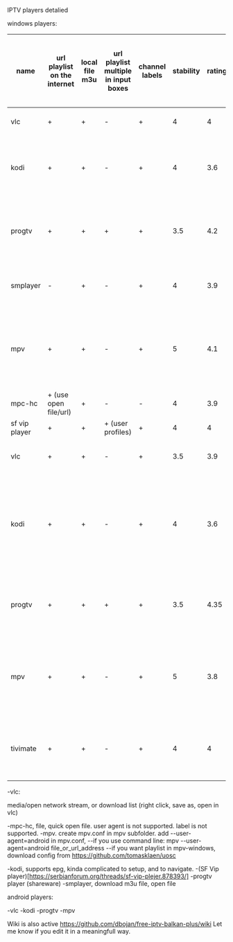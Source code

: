IPTV players detalied

windows players:

|name|url playlist on the internet|local file m3u|url playlist multiple in input boxes|channel labels|stability|rating|os|support user agent|epg in general|free|pro|con|note|multple epg in general|single epg url embedded inside m3u file wiht x-tvg url|multiple epg embedded inside m3u file x-tvg url, separated by ","|epg in additional input box|epg in multiple additional input box| 
|--|--|--|--|--|--|--|--|--|--|--|--|--|--|--|--|--|--|--|
|vlc|+|+|-|+|4|4|windows|+|-|+|it supports labels|does not support epg||-|||||
|kodi|+|+|-|+|4|3.6|windows|+|+|+|supports epg, although single source only|complicated to set up and navigate, single epg source only (minor con)||-|+|-|+ (but not both url in m3u and additional box)|-|
|progtv|+|+|+|+|3.5|4.2|windows|+|+|shareware, recording omitted from free version|multiple epg boxes sources and from m3u supported|||+|-|-|+|+|
|smplayer|-|+|-|+|4|3.9|windows|+|-|+|easy navigation in playlist using arrows|cannot open url with m3u|||||||
|mpv|+|+|-|+|5|4.1|windows|+|-|+|rock stable, can record stream|you have to download additional plugins to display list on windows, does not support epg|||||||
|mpc-hc|+ (use open file/url)|+|-|-|4|3.9|windows|-|-|+|fast|no user agemt, labels, epg|||||||
|sf vip player|+|+|+ (user profiles)|+|4|4|windows|+|-|+|multiple users|no epg support|||||||
|vlc|+|+|-|+|3.5|3.9|android|+|-|+|it supports labels|low stability, sometimes hangs||-|||||
|kodi|+|+|-|+|4|3.6|android|+|+|+|supports epg, although single source only|complicated to set up and navigate, single epg source only (minor con), forced landscape, paste does not work||-|+|-|+ (but not both url in m3u and additional box)|-|
|progtv|+|+|+|+|3.5|4.35|android|+|+|shareware, recording omitted from free version|multiple epg boxes sources and from m3u supported|great navigation for tv||+|-|-|+|+|
|mpv|+|+|-|+|5|3.8|android|+|-|+|very stable|does not support epg, you have to open playlist manually each startup|hold on arrow to the right to see the playlist||||||
|tivimate|+|+|-|+|4|4|android|+|+|shareware, limitation: singe playlist url and single epg inputbox|shows epg|forced landscape mode||-|+|-|+|-|



-vlc: 

media/open network stream, or download list (right click, save as, open in vlc)



-mpc-hc, file, quick open file. user agent is not supported. label is not supported.
-mpv. create mpv.conf in mpv subfolder. add --user-agent=android in mpv.conf,
--if you use command line: mpv --user-agent=android file_or_url_address
--if you want playlist in mpv-windows, download config from https://github.com/tomasklaen/uosc

-kodi, supports epg, kinda complicated to setup, and to navigate.
-(SF Vip player)[https://serbianforum.org/threads/sf-vip-plejer.878393/]
-progtv player (shareware)
-smplayer, download m3u file, open file

android players:

-vlc
-kodi
-progtv
-mpv

Wiki is also active https://github.com/dbojan/free-iptv-balkan-plus/wiki
Let me know if you edit it in a meaningfull way.
